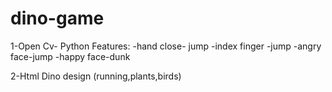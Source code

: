 # dino-game
1-Open Cv- Python 
Features:
-hand close- jump
-index finger -jump
-angry face-jump
-happy face-dunk

2-Html
Dino design (running,plants,birds)


